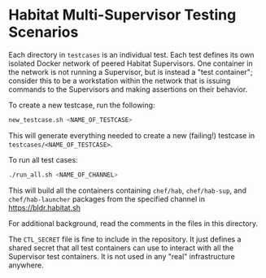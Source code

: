 Habitat Multi-Supervisor Testing Scenarios
==========================================

Each directory in `testcases` is an individual test. Each test defines
its own isolated Docker network of peered Habitat Supervisors. One
container in the network is not running a Supervisor, but is instead a
"test container"; consider this to be a workstation within the network
that is issuing commands to the Supervisors and making assertions on
their behavior.

To create a new testcase, run the following:

``` sh
new_testcase.sh <NAME_OF_TESTCASE>
```

This will generate everything needed to create a new (failing!)
testcase in `testcases/<NAME_OF_TESTCASE>`.

To run all test cases:

``` sh
./run_all.sh <NAME_OF_CHANNEL>
```

This will build all the containers containing `chef/hab`,
`chef/hab-sup`, and `chef/hab-launcher` packages from the specified
channel in https://bldr.habitat.sh

For additional background, read the comments in the files in this
directory.

The `CTL_SECRET` file is fine to include in the repository. It just
defines a shared secret that all test containers can use to interact
with all the Supervisor test containers. It is not used in any "real"
infrastructure anywhere.
